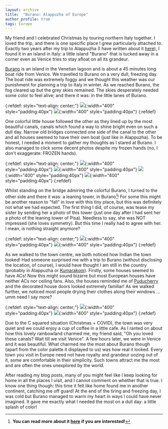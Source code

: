 ```yaml
---
layout: archive
title:  "Burano: Alappuzha of Europe"
author_profile: true
tags: Europe
---
```

My friend and I celebrated Christmas by touring northern Italy together. I loved the trip, and there is one specific place I grew particularly attached to. Exactly two years after my trip to Alappuzha (I have written about it [here](https://mugdhak30.github.io/Alappuzha-Venice-of-the-East/)), I found it in an island in Italy: a little island "Burano" that is tucked away in a corner even as Venice tries to stay afloat on all its grandeur.

[Burano](https://www.isoladiburano.it/en/) is an island in the Venetian lagoon and is about a 45 minutes long boat ride from Venice. We travelled to Burano on a very dull, freezing day. The boat ride was extremely foggy and we thought this weather was our punishment for planning a trip to Italy in winter. As we reached Burano, the fog cleared up but the grey skies remained. The skies desperately needed some color to feel alive; and there it was: in the little lanes of Burano. 

{:refdef: style="text-align: center;"}
![](/images/Burano9.jpg){:width="400" style="padding:40px"}
![](/images/Burano3.jpg){:width="400" style="padding:40px"}
{:refdef}

One colorful little house followed the other as they lined up by the most beautiful canals, canals which found a way to shine bright even on such a dull day. Narrow old bridges connected one side of the canal to the other and all houses seemed to have their own boat (just like in Alappuzha). To be honest, I needed a moment to gather my thoughts as I stared at Burano. I also managed to click some decent photos despite my frozen hands (no, I don't exaggerate: FROZEN hands).

{:refdef: style="text-align: center;"}
![](/images/Burano2.jpg){:width="400" style="padding:40px"}
![](/images/Burano4.jpg){:width="400" style="padding:40px"}
![](/images/Burano5.jpg){:width="400" style="padding:40px"}
![](/images/Burano10.jpg){:width="400" style="padding:40px"}
{:refdef}

Whilst standing on the bridge admiring the colorful Burano, I turned to the other side and there it was: a leaning tower, in Burano[^1]! For some this might be another reason to "fall" in love with this tiny place, but this was definitely not what we had expected. The first thing I did, of course, was tease my sister by sending her a photo of this tower (just one day after I had sent her a photo of the leaning tower of Pisa). Needless to say, she was NOT impressed (she loves symmetry). But this time I really had to agree with her. I mean, is nothing straight anymore?

{:refdef: style="text-align: center;"}
![](/images/Burano6.jpg){:width="400" style="padding:40px"}
![](/images/Burano7.jpg){:width="400" style="padding:40px"}
{:refdef}

As we walked to the town centre, we both noticed how Indian the town looked! Had someone surprised me with a trip to Burano (without disclosing the location, of course), I would have thought I am still in the country (probably in Alappuzha or [Kumarakom](https://www.kumarakom.com/)). Firstly, some houses seemed to have ACs! Now this might sound bizarre but most European houses have neither ACs nor ceiling fans. Also, the houses reminded me of [Puducherry](https://www.pondytourism.in/) and the decorated house doors looked extremely familiar! As we walked further, we noticed most people drying their clothes along their windows ... umm need I say more? 

{:refdef: style="text-align: center;"}
![](/images/Burano8.jpg){:width="400" style="padding:40px"}
![](/images/Burano11.jpg){:width="400" style="padding:40px"}
{:refdef}

Due to the C squared situation (Christmas + COVID), the town was very quiet and we could enjoy a cup of coffee in a little cafe. As I ranted on about how this lovely rainbowland charmed me, my friend said, "Oh you loved these canals? Wait till we visit Venice". A few hours later, we were in Venice and it was beautiful. What charmed me the most about Burano though (apart from the color palette it displayed to us) was how real it looked. Every town you visit in Europe need not have royalty and grandeur oozing out of it, some are comfortable in their simplicity. Such towns attract me the most and are often the ones unexplored by the world.

After reading my blog posts, many of you might feel like I keep looking for home in all the places I visit, and I cannot comment on whether that is true. I know one thing though: this time it felt like home found me in another continent, catching me off guard! At the end of the tiring and freezing day, I was cold but Burano managed to warm my heart in ways I could have never imagined. It gave me exactly what I needed the most on a dull day: a little splash of color!

[^1]: **You can read more about it [here](https://www.isoladiburano.it/en/leaning-bell-tower.html) if you are interested!**